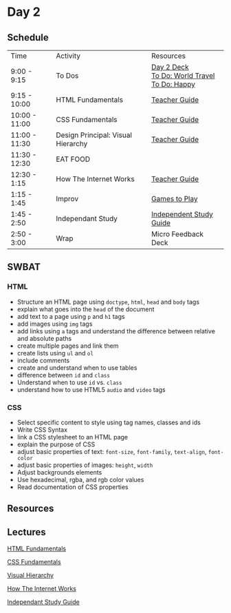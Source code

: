 # Day 2

## Schedule

<table>
    <tr>
        <td>Time</td>
        <td>Activity</td>
        <td>Resources</td>
    </tr>
    <tr>
        <td>9:00 - 9:15</td>
        <td> To Dos</td>
        <td>
        <a href="https://docs.google.com/presentation/d/13WdKRsOFH1jBkkdLtMhrjSPVCRljYivgM3JUMLgpNmY/edit">Day 2 Deck</a></br>
        <a href="https://github.com/learn-co-curriculum/hs-cli-world-travel-todo">To Do: World Travel</a>
        <br>
        <a href="https://github.com/learn-co-curriculum/Html-Album-Cover">To Do: Happy</a>
        </td>
    </tr>
    <tr>
        <td>9:15 - 10:00</td>
        <td>HTML Fundamentals </td>
        <td> <a href="https://github.com/learn-co-curriculum/hs-intro-web-design-teachers-guide-html-fundamentals">Teacher Guide</a>
        </td>
    </tr>
    <tr>
      <td>10:00 - 11:00</td>
      <td>CSS Fundamentals </td>
      <td> <a href="https://github.com/learn-co-curriculum/hs-intro-web-design-teachers-guide-css-fundamentals">Teacher Guide<a/></td>
    </tr>
    <tr>
      <td>11:00 - 11:30</td>
      <td>Design Principal: Visual Hierarchy </td>
      <td> <a href="https://github.com/learn-co-curriculum/hs-intro-web-design-teachers-guide-visual-hierarchy">Teacher Guide</a></td>
    </tr>
    <tr>
      <td>11:30 - 12:30</td>
      <td>EAT FOOD</td>
      <td></td>
    </tr>
    <tr>
      <td>12:30 - 1:15</td>
      <td>How The Internet Works</td>
      <td> <a href="https://github.com/learn-co-curriculum/hs-intro-web-design-teachers-guide-internet">Teacher Guide</a></td>
    </tr>
    <tr>
      <td>1:15 - 1:45</td>
      <td>Improv</td>
      <td> <a href="https://github.com/learn-co-curriculum/tf-improv-games">Games to Play</a></td>
    </tr>
    <tr>
      <td>1:45 - 2:50</td>
      <td>Independant Study</td>
      <td> <a href="https://github.com/learn-co-curriculum/hs-intro-web-design-teachers-guide-independent-study">Independent Study Guide</a></td>
    </tr>
    <tr>
      <td>2:50 - 3:00</td>
      <td>Wrap</td>
      <td> Micro Feedback
        <br>
        Deck
      </td>
    </tr>

</table>

## SWBAT

### HTML

+ Structure an HTML page using `doctype`, `html`, `head` and `body` tags
+ explain what goes into the `head` of the document
+ add text to a page using `p` and `h1` tags
+ add images using `img` tags
+ add links using `a` tags and understand the difference between relative and absolute paths
+ create multiple pages and link them
+ create lists using `ul` and `ol`
+ include comments
+ create and understand when to use tables
+ difference between `id` and `class`
+ Understand when to use `id` vs. `class`
+ understand how to use HTML5 `audio` and `video` tags


### CSS
+ Select specific content to style using tag names, classes and ids
+ Write CSS Syntax
+ link a CSS stylesheet to an HTML page
+ explain the purpose of CSS
+ adjust basic properties of text: `font-size`, `font-family`, `text-align`, `font-color`
+ adjust basic properties of images: `height`, `width`
+ Adjust backgrounds elements
+ Use hexadecimal, rgba, and rgb color values
+ Read documentation of CSS properties

## Resources

## Lectures

<a href="https://github.com/learn-co-curriculum/hs-intro-web-design-teachers-guide-html-fundamentals">HTML Fundamentals</a>

<a href="https://github.com/learn-co-curriculum/hs-intro-web-design-teachers-guide-css-fundamentals">CSS Fundamentals</a>

<a href="https://github.com/learn-co-curriculum/hs-intro-web-design-teachers-guide-visual-hierarchy">Visual Hierarchy</a>

<a href="https://github.com/learn-co-curriculum/hs-intro-web-design-teachers-guide-internet">How The Internet Works</a>

<a href="https://github.com/learn-co-curriculum/hs-intro-web-design-teachers-guide-independent-study">Independant Study Guide</a>

